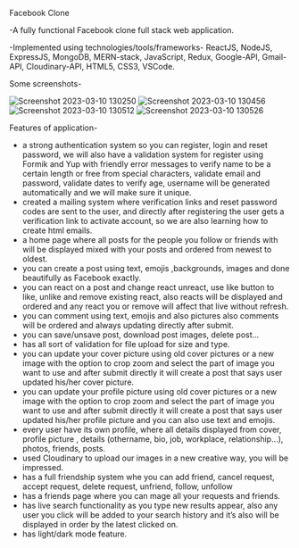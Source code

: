 Facebook Clone

-A fully functional Facebook clone full stack web application.

-Implemented using technologies/tools/frameworks- ReactJS, NodeJS, ExpressJS, MongoDB, MERN-stack, JavaScript, Redux, Google-API, Gmail-API, Cloudinary-API, HTML5, CSS3, VSCode.

Some screenshots- 

![Screenshot 2023-03-10 130250](https://user-images.githubusercontent.com/66079152/224252606-c0515227-5507-48fe-8d9f-c1663c164c78.png)
![Screenshot 2023-03-10 130456](https://user-images.githubusercontent.com/66079152/224252654-7dffd002-dbdf-4f68-92d4-b1eb6cbf8f96.png)
![Screenshot 2023-03-10 130512](https://user-images.githubusercontent.com/66079152/224252679-62f39958-9f98-4645-926b-3e5c78e1cfa8.png)
![Screenshot 2023-03-10 130526](https://user-images.githubusercontent.com/66079152/224252700-e365b5f4-3f01-4598-be86-a7ec552b6f4a.png)

Features of application-
* a strong authentication system so you can register, login and reset password, we will also have a validation system for register using Formik and Yup with friendly error messages  to verify name to be a certain length or free from special characters, validate email and password, validate dates to verify age, username will be generated automatically and we will make sure it unique.
* created a mailing system where verification links and reset password codes are sent to the user, and directly after registering the user gets a verification link to activate account, so we are also learning how to create html emails.
* a home page where all posts for the people you follow or friends with will be displayed mixed with your posts and ordered from newest to oldest.
* you can create a post using text, emojis ,backgrounds, images and done beautifully as Facebook exactly.
* you can react on a post and change react unreact, use like button to like, unlike and remove existing react, also reacts will be displayed and ordered and any react you or remove will affect that live without refresh.
* you can comment using text, emojis and also pictures also comments will be ordered and always updating directly after submit.
* you can save/unsave post, download post images, delete post…
* has all sort of validation for file upload for size and type.
* you can update your cover picture using old cover pictures or a new image with the option to crop zoom and select the part of image you want to use and after submit directly it will create a post that says user updated his/her cover picture.
* you can update your profile picture using old cover pictures or a new image with the option to crop zoom and select the part of image you want to use and after submit directly it will create a post that says user updated his/her profile picture and you can also use text and emojis.
* every user have its own profile, where all details displayed from cover, profile picture , details (othername, bio, job, workplace, relationship…), photos, friends, posts.
* used Cloudinary to upload our images in a new creative way, you will be impressed.
* has a full friendship system whe you can add friend, cancel request, accept request, delete request, unfriend, follow, unfollow
* has a friends page where you can mage all your requests and friends.
* has live search functionality as you type new results appear, also any user you click will be added to your search history and it’s also will be displayed in order by the latest clicked on.
* has light/dark mode feature.

